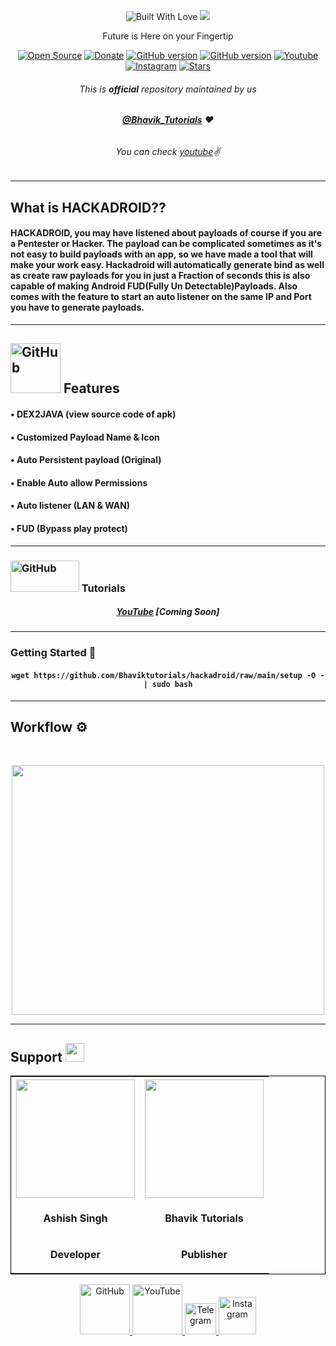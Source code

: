 <p align="center"><img title="Built With Love" src="https://forthebadge.com/images/badges/powered-by-black-magic.svg"> </a>

  <img src="https://user-images.githubusercontent.com/64035221/113548046-803a2400-960c-11eb-9db5-856517891b85.gif">
<p align="center">
Future is Here on your Fingertip

<p align="center"><a href="https://github.com/Bhaviktutorials"><img title="Open Source" src="https://img.shields.io/badge/Open%20Source-%E2%99%A5-red" ></a>
 <a href="https://paypal.me/bhavikoza"><img title="Donate" src="https://img.shields.io/badge/Donate-PayPal-blue" ></a>
 <a href="https://github.com/Bhaviktutorials/hackadroid"><img title="GitHub version" src="https://d25lcipzij17d.cloudfront.net/badge.svg?id=gh&type=6&v=1.0.0&x2=0" ></a>
<a href="https://github.com/Bhaviktutorials"><img title="GitHub version" src="https://img.shields.io/github/license/Bhaviktutorials/hackadroid?color=Brightgree" ></a>
 <a href="https://www.youtube.com/channel/UCMhYgk0-nIHHtnRNkL9zpgQ"><img alt="Youtube" src="https://img.shields.io/badge/Youtube-Bhavik Tutorials-green"/></a>
 <a href="https://instagram.com/bhavik_tutorials"><img alt="Instagram" src="https://img.shields.io/badge/Instagram-Bhavik_Tutorials-ff69b4"/></a>
 <a href="https://github.com/Bhaviktutorials"><img title="Stars" src="https://img.shields.io/github/stars/Bhaviktutorials/hackadroid?style=social" ></a>
</p>

###### <p align="center">*This is **official** repository maintained by us*
######  <p align="center">*[**@Bhavik_Tutorials**](https://www.instagram.com/bhavik_tutorials/) ❤️*
######  <p align="center">*You can check [youtube](https://www.youtube.com/channel/UCMhYgk0-nIHHtnRNkL9zpgQ)✌*
---
## What is **HACKADROID**??
####  HACKADROID, you may have listened about payloads of course if you are a Pentester or Hacker. The payload can be complicated sometimes as it's not easy to build payloads with an app, so we have made a tool that will make your work easy. Hackadroid will automatically generate bind as well as create raw payloads for you in just a Fraction of seconds this is also capable of making Android FUD(Fully Un Detectable)Payloads. Also comes with the feature to start an auto listener on the same IP and Port you have to generate payloads.

---
##  <img src="https://media.giphy.com/media/l1J9Jso7LPhtYWEKI/giphy.gif" alt="GitHub" width="80" height="80"> Features
#### • DEX2JAVA (view source code of apk) </p>
#### • Customized Payload Name & Icon </p>
#### • Auto Persistent payload (Original) </p>
#### • Enable Auto allow Permissions </p>
#### • Auto listener (LAN & WAN) </p>
#### • FUD (Bypass play protect) </p>
---
###  <img src="https://media.giphy.com/media/13Nc3xlO1kGg3S/giphy.gif" alt="GitHub" width="110" height="50"> Tutorials

##### <p align="center"> [YouTube](https://www.youtube.com/watch?v=_OWkSxIzTTg&t=8s) [Coming Soon]
---
### Getting Started 🦸

####  <p align="center">```wget https://github.com/Bhaviktutorials/hackadroid/raw/main/setup -O - | sudo bash```

***
##  Workflow ⚙️
<br>
<p align="center"> <img src="https://user-images.githubusercontent.com/64035221/112498824-e6bd7780-8dac-11eb-9b90-2df342283539.gif" width="500" height="400">


***
## Support <img src="https://user-images.githubusercontent.com/64035221/113476039-61b21c80-9496-11eb-93d1-97a97f6acaa6.png" width="30" height="30">
<table align="center" style="border:1px solid black;margin-left:auto;margin-right:auto;">
  <tr>
    <th><img src="https://user-images.githubusercontent.com/64035221/112847573-d535e180-90c4-11eb-8a9a-dc1dfe06a675.png" width="190" height="190"></th>
    <th><img src="https://user-images.githubusercontent.com/64035221/112848945-3a3e0700-90c6-11eb-9c6b-db74023fe3f2.png" width="190" height="190"></th>
  </tr>
  <tr>
    <td><p align="center"><b>Ashish Singh</b></td>
    <td><p align="center"><b>Bhavik Tutorials</b></td>
  </tr>
  <tr>
    <td><p align="center"><b>Developer</b></td>
    <td><p align="center"><b>Publisher</b></td>
  </tr>
</table>

<p align="center"><a href="https://github.com/Bhaviktutorials/"><img src="https://user-images.githubusercontent.com/64035221/96459220-834c7e00-123f-11eb-8417-534058a7ba62.png" alt="GitHub" width="80" height="80">
<a href="https://www.youtube.com/channel/UCMhYgk0-nIHHtnRNkL9zpgQ"><img src="https://user-images.githubusercontent.com/64035221/96456596-4f238e00-123c-11eb-821e-85e9aaa3faec.png" alt="YouTube" width="80" height="80">
<a href="https://t.me/bhaviktutorial"><img src="https://user-images.githubusercontent.com/64035221/96461243-c576bf00-1241-11eb-8fdf-139b4859bfb0.png" alt="Telegram" width="50" height="">
<a href="https://www.instagram.com/bhavik_tutorials/"><img src="https://user-images.githubusercontent.com/64035221/96461629-3d44e980-1242-11eb-8691-46dd14355085.png" alt="Instagram" width="60" height="60">
